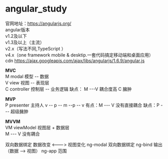# angular_study
官网地址：https://angularjs.org/  
angular版本  
 v1.2及以下  
 v1.3及以上（主流）  
 v2.x（写法不同,TypeScript ）  
 v4.x（one framework mobile & desktip.一套代码搞定移动端和桌面应用）  
 cdn https://ajax.googleapis.com/ajax/libs/angularjs/1.6.9/angular.js

**MVC**  
M modal 模型 -- 数据  
V view  视图 -- 表现层  
C controller 控制层 -- 业务逻辑
缺点： M ---V  耦合度高   C 臃肿

**MVP**  
P presenter 主持人 v -- p -- m --p -- v
有点：M --- V 没有直接耦合
缺点：P --- 超级臃肿

**MVVM**  
VM viewModel  视图层 + 数据层  
M --- V 没有耦合

双向数据绑定  数据改变 <---> 视图变化
ng-modal  双向数据绑定
ng-bind   输出（数据 --> 视图）
ng-app    范围




